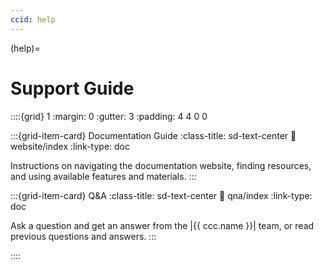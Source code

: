 ```yaml
---
ccid: help
---
```


(help)=
# Support Guide

::::{grid} 1
:margin: 0
:gutter: 3
:padding: 4 4 0 0


:::{grid-item-card} Documentation Guide
:class-title: sd-text-center
:link: website/index
:link-type: doc

Instructions on navigating the documentation website, finding resources,
and using available features and materials.
:::

:::{grid-item-card} Q&A
:class-title: sd-text-center
:link: qna/index
:link-type: doc

Ask a question and get an answer from the |{{ ccc.name }}| team,
or read previous questions and answers.
:::

::::
